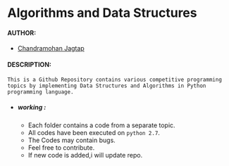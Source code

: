 # Algorithms and Data Structures

#### AUTHOR:

- [Chandramohan Jagtap](https://github.com/cmjagtap "Chandramohan's github profile")

#### DESCRIPTION:

	This is a Github Repository contains various competitive programming topics by implementing Data Structures and Algorithms in Python programming language.
	
- ##### working :
	
	- Each folder contains a code from a separate topic.
	- All codes have been executed on `python 2.7`.
	- The Codes may contain bugs.
	- Feel free to contribute.
	- If new code is added,i will update repo.
